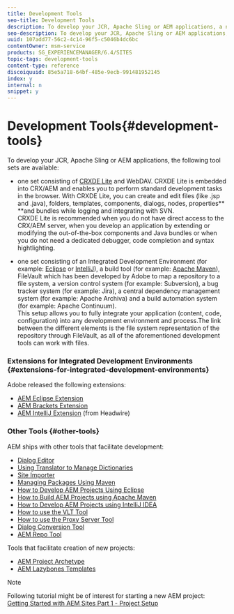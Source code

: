 ```yaml
---
title: Development Tools
seo-title: Development Tools
description: To develop your JCR, Apache Sling or AEM applications, a number of tool sets are available
seo-description: To develop your JCR, Apache Sling or AEM applications, a number of tool sets are available
uuid: 107add77-56c2-4c14-96f5-c5046b4dc6bc
contentOwner: msm-service
products: SG_EXPERIENCEMANAGER/6.4/SITES
topic-tags: development-tools
content-type: reference
discoiquuid: 85e5a718-64bf-485e-9ecb-991481952145
index: y
internal: n
snippet: y
---
```


# Development Tools{#development-tools}

To develop your JCR, Apache Sling or AEM applications, the following tool sets are available:

* one set consisting of [CRXDE Lite](../../../sites/developing/using/developing-with-crxde-lite.md) and WebDAV. CRXDE Lite is embedded into CRX/AEM and enables you to perform standard development tasks in the browser. With CRXDE Lite, you can create and edit files (like .jsp and .java), folders, templates, components, dialogs, nodes, properties** **and bundles while logging and integrating with SVN.   
  CRXDE Lite is recommended when you do not have direct access to the CRX/AEM server, when you develop an application by extending or modifying the out-of-the-box components and Java bundles or when you do not need a dedicated debugger, code completion and syntax hightlighting.

* one set consisting of an Integrated Development Environment (for example: [Eclipse](../../../sites/developing/using/howto-projects-eclipse.md) or [IntelliJ](../../../sites/developing/using/ht-intellij.md)), a build tool (for example: [Apache Maven](../../../sites/developing/using/ht-projects-maven.md)), FileVault which has been developed by Adobe to map a repository to a file system, a version control system (for example: Subversion), a bug tracker system (for example: Jira), a central dependency management system (for example: Apache Archiva) and a build automation system (for example: Apache Continuum).  
  This setup allows you to fully integrate your application (content, code, configuration) into any development environment and process.The link between the different elements is the file system representation of the repository through FileVault, as all of the aforementioned development tools can work with files.

### Extensions for Integrated Development Environments {#extensions-for-integrated-development-environments}

Adobe released the following extensions:

* [AEM Eclipse Extension](../../../sites/developing/using/aem-eclipse.md)
* [AEM Brackets Extension](../../../sites/developing/using/aem-brackets.md)
* [AEM IntelliJ Extension](https://github.com/headwirecom/aem-ide-tooling-4-intellij/blob/master/documenation/AEM%20Tooling%20Plugin%20for%20IntelliJ%20IDEA.pdf) (from Headwire)

### Other Tools {#other-tools}

AEM ships with other tools that facilitate development:

* [Dialog Editor](../../../sites/developing/using/dialog-editor.md)
* [Using Translator to Manage Dictionaries  
  ](../../../sites/developing/using/i18n-translator.md)
* [Site Importer](../../../sites/developing/using/site-importer.md)
* [Managing Packages Using Maven](../../../sites/developing/using/vlt-mavenplugin.md)
* [How to Develop AEM Projects Using Eclipse](../../../sites/developing/using/howto-projects-eclipse.md)
* [How to Build AEM Projects using Apache Maven](../../../sites/developing/using/ht-projects-maven.md)
* [How to Develop AEM Projects using IntelliJ IDEA](../../../sites/developing/using/ht-intellij.md)
* [How to use the VLT Tool](../../../sites/developing/using/ht-vlttool.md)
* [How to use the Proxy Server Tool](../../../sites/developing/using/ht-proxy-server.md)
* [Dialog Conversion Tool](../../../sites/developing/using/dialog-conversion.md)
* [AEM Repo Tool](../../../sites/developing/using/aem-repo-tool.md)

Tools that facilitate creation of new projects:

* [AEM Project Archetype](https://github.com/Adobe-Marketing-Cloud/aem-project-archetype)
* [AEM Lazybones Templates](https://github.com/Adobe-Consulting-Services/lazybones-aem-templates)

>[!NOTE]
>
>Following tutorial might be of interest for starting a new AEM project:  
>[Getting Started with AEM Sites Part 1 - Project Setup](/content/help/en/experience-manager/kt/sites/using/getting-started-wknd-tutorial-develop/part1)

